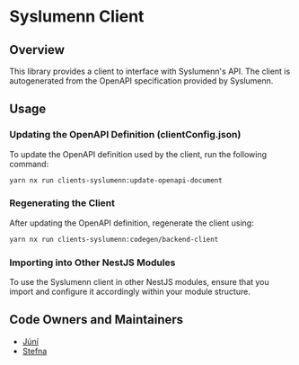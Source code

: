 # Syslumenn Client

## Overview

This library provides a client to interface with Syslumenn's API. The client is autogenerated from the OpenAPI specification provided by Syslumenn.

## Usage

### Updating the OpenAPI Definition (clientConfig.json)

To update the OpenAPI definition used by the client, run the following command:

```sh
yarn nx run clients-syslumenn:update-openapi-document
```

### Regenerating the Client

After updating the OpenAPI definition, regenerate the client using:

```sh
yarn nx run clients-syslumenn:codegen/backend-client
```

### Importing into Other NestJS Modules

To use the Syslumenn client in other NestJS modules, ensure that you import and configure it accordingly within your module structure.

## Code Owners and Maintainers

- [Júní](https://github.com/orgs/island-is/teams/juni/members)
- [Stefna](https://github.com/orgs/island-is/teams/stefna/members)